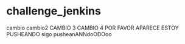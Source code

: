 # challenge_jenkins
cambio
cambio2
CAMBIO 3
CAMBIO 4 POR FAVOR APARECE
ESTOY PUSHEANDO
sigo pusheanANNdoODOoo
